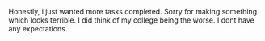 Honestly, i just wanted more tasks completed. Sorry for making something which looks terrible. I did think of my college being the worse. I dont have any expectations.  
